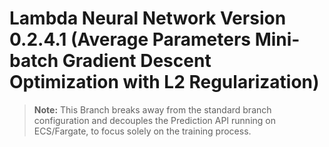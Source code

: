 # Lambda Neural Network Version 0.2.4.1 (Average Parameters Mini-batch Gradient Descent Optimization with L2 Regularization)

>**Note:** This Branch breaks away from the standard branch configuration and decouples the Prediction API running on ECS/Fargate, to focus solely on the training process.